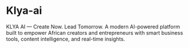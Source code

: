 # Klya-ai
KLYA AI — Create Now. Lead Tomorrow. A modern AI-powered platform built to empower African creators and entrepreneurs with smart business tools, content intelligence, and real-time insights.

